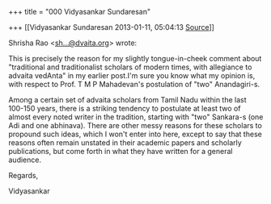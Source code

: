+++
title = "000 Vidyasankar Sundaresan"

+++
[[Vidyasankar Sundaresan	2013-01-11, 05:04:13 [Source](https://groups.google.com/g/bvparishat/c/2plf9adY984)]]



Shrisha Rao \<[sh...@dvaita.org]()\> wrote:  

This is precisely the reason for my slightly tongue-in-cheek comment about "traditional and traditionalist scholars of modern times, with allegiance to advaita vedAnta" in my earlier post.I'm sure you know what my opinion is, with respect to Prof. T M P Mahadevan's postulation of "two" Anandagiri-s.



Among a certain set of advaita scholars from Tamil Nadu within the last 100-150 years, there is a striking tendency to postulate at least two of almost every noted writer in the tradition, starting with "two" Sankara-s (one Adi and one abhinava). There are other messy reasons for these scholars to propound such ideas, which I won't enter into here, except to say that these reasons often remain unstated in their academic papers and scholarly publications, but come forth in what they have written for a general audience.



Regards,

Vidyasankar



